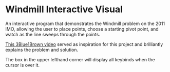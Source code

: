 # Windmill Interactive Visual
An interactive program that demonstrates the Windmill problem on the 2011 IMO, allowing the user to place points, choose a starting pivot point, and watch as the line sweeps through the points.

[This 3Blue1Brown video](https://youtu.be/M64HUIJFTZM) served as inspiration for this project and brilliantly explains the problem and solution.

The box in the upper lefthand corner will display all keybinds when the cursor is over it.